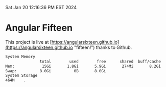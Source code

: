 Sat Jan 20 12:16:36 PM EST 2024

# Angular Fifteen


This project is live at [https://angularsixteen.github.io](https://angularsixteen.github.io "fifteen!") thanks to Github.

```bash
System Memory
               total        used        free      shared  buff/cache   available
Mem:            15Gi       1.8Gi       5.9Gi       274Mi       8.2Gi        13Gi
Swap:          8.0Gi          0B       8.0Gi
System Storage
464M	.
